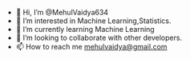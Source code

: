 - 👋 Hi, I’m @MehulVaidya634
- 👀 I’m interested in Machine Learning,Statistics.
- 🌱 I’m currently learning Machine Learning
- 💞️ I’m looking to collaborate with other developers.
- 📫 How to reach me mehulvaidya@gmail.com

<!---
MehulVaidya634/MehulVaidya634 is a ✨ special ✨ repository because its `README.md` (this file) appears on your GitHub profile.
You can click the Preview link to take a look at your changes.
--->
